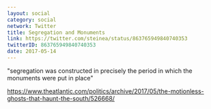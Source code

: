 ```yaml
---
layout: social
category: social
network: Twitter
title: Segregation and Monuments
link: https://twitter.com/steinea/status/863765949840740353
twitterID: 863765949840740353
date: 2017-05-14
---
```


"segregation was constructed in precisely the period in which the monuments were put in place"

<https://www.theatlantic.com/politics/archive/2017/05/the-motionless-ghosts-that-haunt-the-south/526668/>
